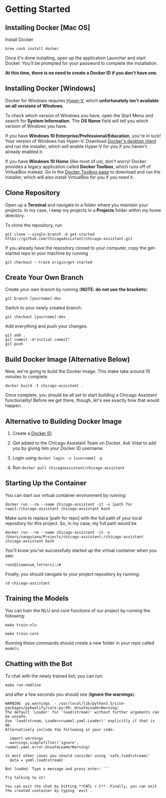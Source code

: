 # Getting Started

## Installing Docker [Mac OS]
Install Docker  

`brew cask install docker`

Once it's done installing, open up the application Launcher and start Docker. You'll be prompted for your password to complete the installation.

**At this time, there is no need to create a Docker ID if you don't have one.**

## Installing Docker [Windows]
Docker for Windows requires [Hyper-V](https://docs.microsoft.com/en-us/virtualization/hyper-v-on-windows/about/), which **unfortunately isn't available on all versions of Windows**.

To check which version of Windows you have, open the Start Menu and search for **System Information**.
The **OS Name** field will tell you which version of Windows you have.


If you have **Windows 10 Enterprise/Professional/Education**, you're in luck! Your version of Windows has Hyper-V.
Download [Docker's desktop client](https://docs.docker.com/docker-for-windows/install/) and run the installer, which will enable Hyper-V for you if you haven't already enabled it.

If you have **Windows 10 Home** (like most of us), don't worry! Docker provides a legacy application called **Docker Toolbox**, which runs off of VirtualBox instead.
Go to the [Docker Toolbox page](https://docs.docker.com/toolbox/toolbox_install_windows/) to download and run the installer, which will also install VirtualBox for you if you need it.

## Clone Repository
Open up a **Terminal** and navigate to a folder where you maintain your projects. In my case, I keep my projects in a **Projects** folder within my home directory.

To clone the repository, run  

`git clone --single-branch -b get-started https://github.com/ChicagoAssistant/chicago-assistant.git`

If you already have the repository cloned to your computer, copy the get-started repo to your machine by running

`git checkout --track origin/get-started`


## Create Your Own Branch
Create your own branch by running (**NOTE: do not use the brackets**):  

`git branch [yourname]-dev`  

Switch to your newly created branch:  

`git checkout [yourname]-dev`

Add everything and push your changes:  

`git add .`  
`git commit -m"initial commit"`  
`git push`

## Build Docker Image (Alternative Below)
Now, we're going to build the Docker Image. This make take around 10 minutes to complete.  

`docker build -t chicago-assistant .`

Once complete, you should be all set to start building a Chicago Assistant functionality! Before we get there, though, let's see exactly how that would happen.

## Alternative to Building Docker Image

1. Create a [Docker ID](https://cloud.docker.com/).

2. Get added to the Chicago Assistant Team on Docker. Ask Vidal to add you by giving him your Docker ID username.

3. Login using `docker login -u [username] -p`

4. Run `docker pull chicagoassistant/chicago-assistant`




## Starting Up the Container

You can start our virtual container environment by running:

`docker run --rm --name chicago-assistant -it -v [path for repo]:/chicago-assistant chicago-assistant bash`

Make sure to replace [path for repo] with the full path of your local repository for this project. So, in my case, my full path would be

`docker run --rm --name chicago-assistant -it -v /Users/vanguiano/Projects/chicago-assistant:/chicago-assistant chicago-assistant bash`

You'll know you've successfully started up the virtual container when you see:

`root@[somenum_letters]:/#`

Finally, you should navigate to your project repository by running:

`cd chicago-assistant`

## Training the Models

You can train the NLU and core functions of our project by running the following:

`make train-nlu`

`make train-core`

Running these commands should create a new folder in your repo called `models`.


## Chatting with the Bot

To chat with the newly trained bot, you can run:

`make run-cmdline`

and after a few seconds you should see (**Ignore the warnings**):

```
WARNING  py.warnings  - /usr/local/lib/python3.5/site-packages/pykwalify/core.py:99: UnsafeLoaderWarning:
The default 'Loader' for 'load(stream)' without further arguments can be unsafe.
Use 'load(stream, Loader=ruamel.yaml.Loader)' explicitly if that is OK.
Alternatively include the following in your code:

  import warnings
  warnings.simplefilter('ignore', ruamel.yaml.error.UnsafeLoaderWarning)

In most other cases you should consider using 'safe_load(stream)'
  data = yaml.load(stream)

Bot loaded. Type a message and press enter: ```

Try talking to it!

You can exit the chat by hitting **CNTL + C**. Finally, you can exit the created container by typing `exit`.
